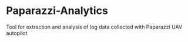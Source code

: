 # Paparazzi-Analytics
Tool for extraction and analysis of log data collected with Paparazzi UAV autopilot
